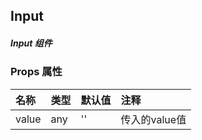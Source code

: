 ## Input
##### Input 组件

### Props 属性
|名称|类型|默认值|注释|
|:----|:----|:----|:----|
|value|any|''|传入的value值|
